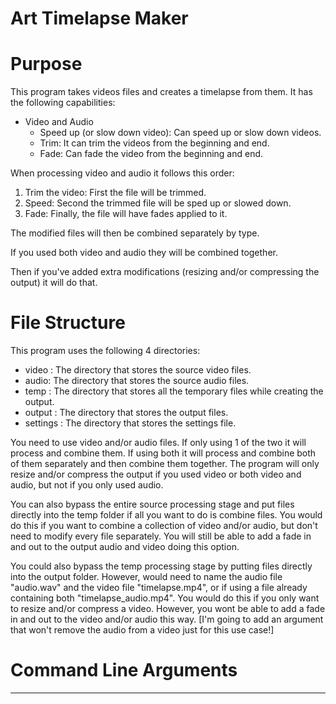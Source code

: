# Art Timelapse Maker

# Purpose

This program takes videos files and creates a timelapse from them. It has the following capabilities:

- Video and Audio
  - Speed up (or slow down video): Can speed up or slow down videos.
  - Trim: It can trim the videos from the beginning and end.
  - Fade: Can fade the video from the beginning and end.

When processing video and audio it follows this order:

1. Trim the video: First the file will be trimmed.
2. Speed: Second the trimmed file will be sped up or slowed down.
3. Fade: Finally, the file will have fades applied to it.

The modified files will then be combined separately by type.

If you used both video and audio they will be combined together.

Then if you've added extra modifications (resizing and/or compressing the output) it will do that.

# File Structure

This program uses the following 4 directories:

- video : The directory that stores the source video files.
- audio: The directory that stores the source audio files.
- temp : The directory that stores all the temporary files while creating the output.
- output : The directory that stores the output files.
- settings : The directory that stores the settings file.

You need to use video and/or audio files. If only using 1 of the two it will process and combine them. If using both it will process and combine both of them separately and then combine them together. The program will only resize and/or compress the output if you used video or both video and audio, but not if you only used audio.

You can also bypass the entire source processing stage and put files directly into the temp folder if all you want to do is combine files. You would do this if you want to combine a collection of video and/or audio, but don't need to modify every file separately. You will still be able to add a fade in and out to the output audio and video doing this option.

You could also bypass the temp processing stage by putting files directly into the output folder. However, would need to name the audio file "audio.wav" and the video file "timelapse.mp4", or if using a file already containing both "timelapse_audio.mp4". You would do this if you only want to resize and/or compress a video. However, you wont be able to add a fade in and out to the video and/or audio this way. [I'm going to add an argument that won't remove the audio from a video just for this use case!]

# Command Line Arguments

----

